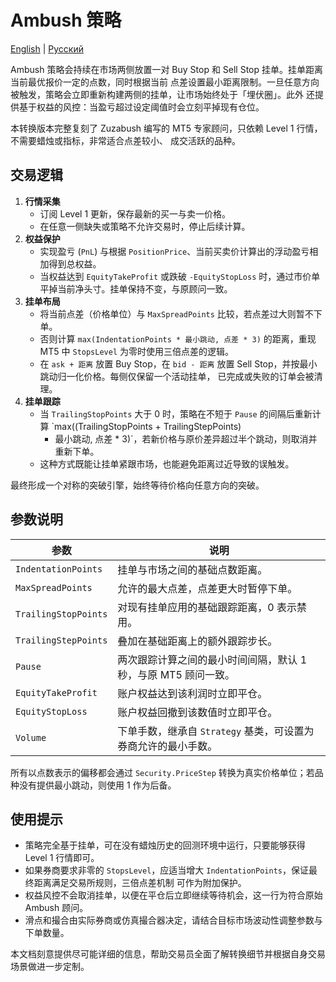# Ambush 策略
[English](README.md) | [Русский](README_ru.md)

Ambush 策略会持续在市场两侧放置一对 Buy Stop 和 Sell Stop 挂单。挂单距离当前最优报价一定的点数，同时根据当前
点差设置最小距离限制。一旦任意方向被触发，策略会立即重新构建两侧的挂单，让市场始终处于「埋伏圈」。此外
还提供基于权益的风控：当盈亏超过设定阈值时会立刻平掉现有仓位。

本转换版本完整复刻了 Zuzabush 编写的 MT5 专家顾问，只依赖 Level 1 行情，不需要蜡烛或指标，非常适合点差较小、
成交活跃的品种。

## 交易逻辑

1. **行情采集**
   - 订阅 Level 1 更新，保存最新的买一与卖一价格。
   - 在任意一侧缺失或策略不允许交易时，停止后续计算。
2. **权益保护**
   - 实现盈亏 (`PnL`) 与根据 `PositionPrice`、当前买卖价计算出的浮动盈亏相加得到总权益。
   - 当权益达到 `EquityTakeProfit` 或跌破 `-EquityStopLoss` 时，通过市价单平掉当前净头寸。挂单保持不变，与原顾问一致。
3. **挂单布局**
   - 将当前点差（价格单位）与 `MaxSpreadPoints` 比较，若点差过大则暂不下单。
   - 否则计算 `max(IndentationPoints * 最小跳动, 点差 * 3)` 的距离，重现 MT5 中 `StopsLevel` 为零时使用三倍点差的逻辑。
   - 在 `ask + 距离` 放置 Buy Stop，在 `bid - 距离` 放置 Sell Stop，并按最小跳动归一化价格。每侧仅保留一个活动挂单，
     已完成或失败的订单会被清理。
4. **挂单跟踪**
   - 当 `TrailingStopPoints` 大于 0 时，策略在不短于 `Pause` 的间隔后重新计算 `max((TrailingStopPoints + TrailingStepPoints)
     * 最小跳动, 点差 * 3)`，若新价格与原价差异超过半个跳动，则取消并重新下单。
   - 这种方式既能让挂单紧跟市场，也能避免距离过近导致的误触发。

最终形成一个对称的突破引擎，始终等待价格向任意方向的突破。

## 参数说明

| 参数 | 说明 |
|------|------|
| `IndentationPoints` | 挂单与市场之间的基础点数距离。 |
| `MaxSpreadPoints` | 允许的最大点差，点差更大时暂停下单。 |
| `TrailingStopPoints` | 对现有挂单应用的基础跟踪距离，0 表示禁用。 |
| `TrailingStepPoints` | 叠加在基础距离上的额外跟踪步长。 |
| `Pause` | 两次跟踪计算之间的最小时间间隔，默认 1 秒，与原 MT5 顾问一致。 |
| `EquityTakeProfit` | 账户权益达到该利润时立即平仓。 |
| `EquityStopLoss` | 账户权益回撤到该数值时立即平仓。 |
| `Volume` | 下单手数，继承自 `Strategy` 基类，可设置为券商允许的最小手数。 |

所有以点数表示的偏移都会通过 `Security.PriceStep` 转换为真实价格单位；若品种没有提供最小跳动，则使用 1 作为后备。

## 使用提示

- 策略完全基于挂单，可在没有蜡烛历史的回测环境中运行，只要能够获得 Level 1 行情即可。
- 如果券商要求非零的 `StopsLevel`，应适当增大 `IndentationPoints`，保证最终距离满足交易所规则，三倍点差机制
  可作为附加保护。
- 权益风控不会取消挂单，以便在平仓后立即继续等待机会，这一行为符合原始 Ambush 顾问。
- 滑点和撮合由实际券商或仿真撮合器决定，请结合目标市场波动性调整参数与下单数量。

本文档刻意提供尽可能详细的信息，帮助交易员全面了解转换细节并根据自身交易场景做进一步定制。

